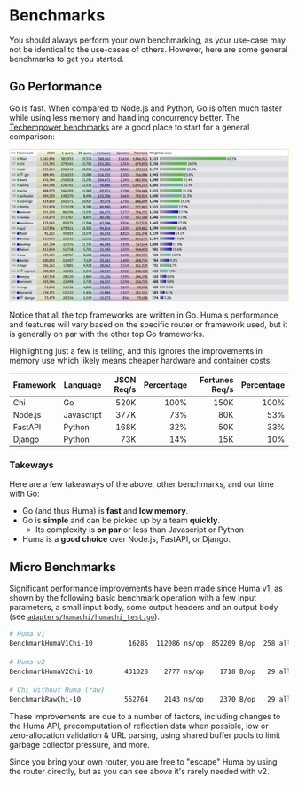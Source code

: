 # Benchmarks

You should always perform your own benchmarking, as your use-case may not be identical to the use-cases of others. However, here are some general benchmarks to get you started.

## Go Performance

Go is fast. When compared to Node.js and Python, Go is often much faster while using less memory and handling concurrency better. The [Techempower benchmarks](https://www.techempower.com/benchmarks/#section=data-r21&l=zijmkf-6bj&p=0-0-0-0-1kw&f=0-0-0-0-0-0-0-194hs-0-0-mhhc-0-o-0&test=composite) are a good place to start for a general comparison:

![Techempower benchmarks](./techempower.png)

Notice that all the top frameworks are written in Go. Huma's performance and features will vary based on the specific router or framework used, but it is generally on par with the other top Go frameworks.

Highlighting just a few is telling, and this ignores the improvements in memory use which likely means cheaper hardware and container costs:

| Framework | Language   | JSON Req/s | Percentage | Fortunes Req/s | Percentage |
| --------- | ---------- | ---------: | ---------: | -------------: | ---------: |
| Chi       | Go         |       520K |       100% |           150K |       100% |
| Node.js   | Javascript |       377K |        73% |            80K |        53% |
| FastAPI   | Python     |       168K |        32% |            50K |        33% |
| Django    | Python     |        73K |        14% |            15K |        10% |

### Takeways

Here are a few takeaways of the above, other benchmarks, and our time with Go:

-   Go (and thus Huma) is **fast** and **low memory**.
-   Go is **simple** and can be picked up by a team **quickly**.
    -   Its complexity is **on par** or less than Javascript or Python
-   Huma is a **good choice** over Node.js, FastAPI, or Django.

## Micro Benchmarks

Significant performance improvements have been made since Huma v1, as shown by the following basic benchmark operation with a few input parameters, a small input body, some output headers and an output body (see [`adapters/humachi/humachi_test.go`](https://github.com/danielgtaylor/huma/blob/main/adapters/humachi/humachi_test.go)).

```sh
# Huma v1
BenchmarkHumaV1Chi-10         16285  112086 ns/op  852209 B/op  258 allocs/op

# Huma v2
BenchmarkHumaV2Chi-10        431028    2777 ns/op    1718 B/op   29 allocs/op

# Chi without Huma (raw)
BenchmarkRawChi-10           552764    2143 ns/op    2370 B/op   29 allocs/op
```

These improvements are due to a number of factors, including changes to the Huma API, precomputation of reflection data when possible, low or zero-allocation validation & URL parsing, using shared buffer pools to limit garbage collector pressure, and more.

Since you bring your own router, you are free to "escape" Huma by using the router directly, but as you can see above it's rarely needed with v2.
